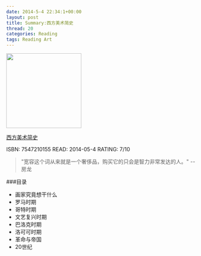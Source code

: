```yaml
---
date: 2014-5-4 22:34:1+00:00
layout: post
title: Summary:西方美术简史
thread: 20
categories: Reading
tags: Reading Art
---
```

 
<img src="http://ec4.images-amazon.com/images/I/51KanBTQvVL._SL500_AA300_.jpg" width="200" />

[西方美术简史](http://www.amazon.cn/%E8%A5%BF%E6%96%B9%E7%BE%8E%E6%9C%AF%E7%AE%80%E5%8F%B2-%E4%BA%A8%E5%BE%B7%E9%87%8C%E5%85%8B%E2%80%A2%E5%A8%81%E5%BB%89%E2%80%A2%E6%88%BF%E9%BE%99/dp/B007RTCCDU/ref=sr_1_1?ie=UTF8&qid=1398473844&sr=8-1&keywords=%E8%A5%BF%E6%96%B9%E7%BE%8E%E6%9C%AF%E7%AE%80%E5%8F%B2)


ISBN: 7547210155 READ: 2014-05-4 RATING: 7/10

> "宽容这个词从来就是一个奢侈品，购买它的只会是智力非常发达的人。" -- 房龙

###目录

- 画家究竟想干什么
- 罗马时期
- 哥特时期
- 文艺复兴时期
- 巴洛克时期
- 洛可可时期
- 革命与帝国
- 20世纪
